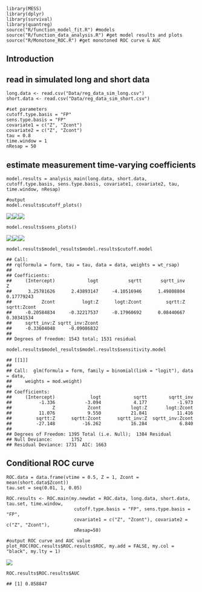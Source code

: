     library(MESS)
    library(dplyr)
    library(survival)
    library(quantreg)
    source("R/function_model_fit.R") #models
    source("R/function_data_analysis.R") #get model results and plots
    source("R/Monotone_ROC.R") #get monotoned ROC curve & AUC

## Introduction

## read in simulated long and short data

    long.data <- read.csv("Data/reg_data_sim_long.csv")
    short.data <- read.csv("Data/reg_data_sim_short.csv")

    #set parameters
    cutoff.type.basis = "FP"
    sens.type.basis = "FP"
    covariate1 = c("Z", "Zcont")
    covariate2 = c("Z", "Zcont")
    tau = 0.8
    time.window = 1
    nResap = 50

## estimate measurement time-varying coefficients

    model.results = analysis_main(long.data, short.data, cutoff.type.basis, sens.type.basis, covariate1, covariate2, tau, time.window, nResap)

    #output
    model.results$cutoff_plots() 

![](README_files/figure-markdown_strict/unnamed-chunk-3-1.png)![](README_files/figure-markdown_strict/unnamed-chunk-3-2.png)![](README_files/figure-markdown_strict/unnamed-chunk-3-3.png)

    model.results$sens_plots()

![](README_files/figure-markdown_strict/unnamed-chunk-3-4.png)![](README_files/figure-markdown_strict/unnamed-chunk-3-5.png)![](README_files/figure-markdown_strict/unnamed-chunk-3-6.png)

    model.results$model_results$model.results$cutoff.model

    ## Call:
    ## rq(formula = form, tau = tau, data = data, weights = wt_rsap)
    ## 
    ## Coefficients:
    ##     (Intercept)            logt           sqrtt       sqrtt_inv               Z 
    ##      3.25781626      2.43893147     -4.10516946      1.49808804      0.17779243 
    ##           Zcont          logt:Z      logt:Zcont         sqrtt:Z     sqrtt:Zcont 
    ##     -0.20584834     -0.32217537     -0.17960692      0.08440667      0.30341534 
    ##     sqrtt_inv:Z sqrtt_inv:Zcont 
    ##     -0.33604048     -0.09086832 
    ## 
    ## Degrees of freedom: 1543 total; 1531 residual

    model.results$model_results$model.results$sensitivity.model

    ## [[1]]
    ## 
    ## Call:  glm(formula = form, family = binomial(link = "logit"), data = data, 
    ##     weights = mod.weight)
    ## 
    ## Coefficients:
    ##     (Intercept)             logt            sqrtt        sqrtt_inv  
    ##          -1.336           -3.094            4.177           -1.973  
    ##               Z            Zcont           logt:Z       logt:Zcont  
    ##          11.076            9.550           21.841           11.416  
    ##         sqrtt:Z      sqrtt:Zcont      sqrtt_inv:Z  sqrtt_inv:Zcont  
    ##         -27.148          -16.262           16.284            6.840  
    ## 
    ## Degrees of Freedom: 1395 Total (i.e. Null);  1384 Residual
    ## Null Deviance:       1752 
    ## Residual Deviance: 1731  AIC: 1663

## Conditional ROC curve

    ROC.data = data.frame(vtime = 0.5, Z = 1, Zcont = mean(short.data$Zcont))
    tau.set = seq(0.01, 1, 0.05)

    ROC.results <- ROC.main(my.newdat = ROC.data, long.data, short.data, tau.set, time.window,
                             cutoff.type.basis = "FP", sens.type.basis = "FP",
                             covariate1 = c("Z", "Zcont"), covariate2 = c("Z", "Zcont"),
                             nResap=50)

    #output ROC curve and AUC value
    plot_ROC(ROC.results$ROC.results$ROC, my.add = FALSE, my.col = "black", my.lty = 1)

![](README_files/figure-markdown_strict/unnamed-chunk-4-1.png)

    ROC.results$ROC.results$AUC

    ## [1] 0.858847
